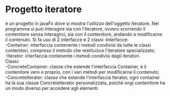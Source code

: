 # Progetto iteratore
è un progetto in javaFx dove si mostra l'utilizzo dell'oggetto Iteratore.
Nel programma si può interagire sia con l'iteratore, ovvero scorrendo il contenitore senza interagirci, sia con il contenitore, andando a modificarne il contenuto.
Si fa uso di 2 interfacce e 2 classi:
Interfacce:<br>
-Container: interfaccia contenente i metodi condivisi da tutte le classi contenitori, compreso il metodo che restituisce l'iteratore specializzato;<br>
-Iterator: interfaccia contenente i metodi condivisi dagli iteratori.<br>
Classi:<br>
-ConcreteContainer: classe che estende l'interfaccia Container, è il contenitore vero e proprio, con i vari metodi per modificarne il contenuto;<br>
-ConcreteIterator: classe che estende l'interfaccia Iterator, ogni container ha la sua classe ConcreteIterator personalizzata, poichè ongi contenitore ha un modo diverso per accedere agli elementi.
